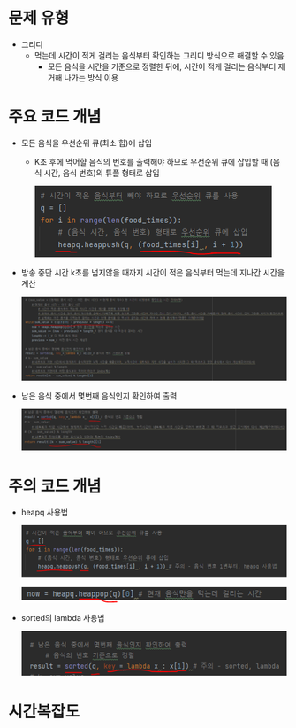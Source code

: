 # 문제 유형 
- 그리디
  - 먹는데 시간이 적게 걸리는 음식부터 확인하는 그리디 방식으로 해결할 수 있음
    - 모든 음식을 시간을 기준으로 정렬한 뒤에, 시간이 적게 걸리는 음식부터 제거해 나가는 방식 이용
    
    

# 주요 코드 개념
- 모든 음식을 우선순위 큐(최소 힙)에 삽입
  - K초 후에 먹어햘 음식의 번호를 출력해야 하므로 우선순위 큐에 삽입할 때 (음식 시간, 음식 번호)의 튜플 형태로 삽입
    
    ![img_8.png](캡처이미지/img_8.png)
  
- 방송 중단 시간 k초를 넘지않을 때까지 시간이 적은 음식부터 먹는데 지나간 시간을 계산

    ![img_9.png](캡처이미지/img_9.png)    

- 남은 음식 중에서 몇번째 음식인지 확인하여 출력
    
    ![img_10.png](캡처이미지/img_10.png)

# 주의 코드 개념
- heapq 사용법 
  
  ![img.png](img.png)

  ![img_1.png](img_1.png)

- sorted의 lambda 사용법

  ![img_2.png](img_2.png)

# 시간복잡도
